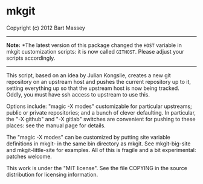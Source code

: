 # mkgit
Copyright (c) 2012 Bart Massey

---

**Note:** *The latest version of this package changed the
`HOST` variable in mkgit customization scripts: it is now
called `GITHOST`. Please adjust your scripts accordingly.

---

This script, based on an idea by Julian Kongslie, creates a
new git repository on an upstream host and pushes the
current repository up to it, setting everything up so that
the upstream host is now being tracked. Oddly, you must have
ssh access to upstream to use this.

Options include: "magic -X modes" customizable for
particular upstreams; public or private repositories; and a
bunch of clever defaulting. In particular, the "-X github"
and "-X gitlab" switches are convenient for pushing to these
places: see the manual page for details.

The "magic -X modes" can be customized by putting site variable
definitions in mkgit-<site> in the same bin directory as
mkgit. See mkgit-big-site and mkgit-little-site for
examples. All of this is fragile and a bit experimental:
patches welcome.

This work is under the "MIT license". See the file COPYING
in the source distribution for licensing information.

